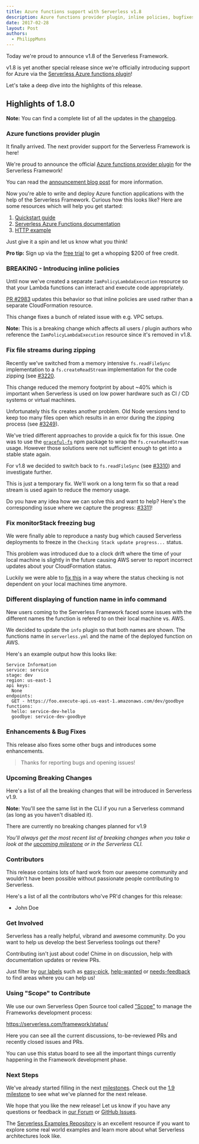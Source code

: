 ```yaml
---
title: Azure functions support with Serverless v1.8
description: Azure functions provider plugin, inline policies, bugfixes and improvements in the Serverless Framework v1.8 release.
date: 2017-02-28
layout: Post
authors:
  - PhilippMuns
---
```


Today we're proud to announce v1.8 of the Serverless Framework.

v1.8 is yet another special release since we're officially introducing support for Azure via the [Serverless Azure functions plugin](https://github.com/serverless/serverless-azure-functions)!

Let's take a deep dive into the highlights of this release.

## Highlights of 1.8.0

**Note:** You can find a complete list of all the updates in the [changelog](https://github.com/serverless/serverless/blob/master/CHANGELOG.md).

### Azure functions provider plugin

It finally arrived. The next provider support for the Serverless Framework is here!

We're proud to announce the official [Azure functions provider plugin](https://github.com/serverless/serverless-azure-functions) for the Serverless Framework!

You can read the [announcement blog post](https://serverless.com/blog/azure-functions-and-possibility/) for more information.

Now you're able to write and deploy Azure function applications with the help of the Serverless Framework. Curious how this looks like? Here are some resources which will help you get started:

1. [Quickstart guide](https://serverless.com/framework/docs/providers/azure/guide/quickstart/)
2. [Serverless Azure Functions documentation](https://serverless.com/framework/docs/providers/azure/)
3. [HTTP example](https://github.com/serverless/examples/tree/master/azure-node-simple-http-endpoint)

Just give it a spin and let us know what you think!

**Pro tip:** Sign up via the [free trial](https://azure.microsoft.com/en-us/free/) to get a whopping $200 of free credit.

### BREAKING - Introducing inline policies

Until now we've created a separate `IamPolicyLambdaExecution` resource so that your Lambda functions can interact and execute code appropriately.

[PR #2983](https://github.com/serverless/serverless/pull/2983) updates this behavior so that inline policies are used rather than a separate CloudFormation resource.

This change fixes a bunch of related issue with e.g. VPC setups.

**Note:** This is a breaking change which affects all users / plugin authors who reference the `IamPolicyLambdaExecution` resource since it's removed in v1.8.

### Fix file streams during zipping

Recently we've switched from a memory intensive `fs.readFileSync` implementation to a `fs.createReadStream` implementation for the code zipping (see [#3220](https://github.com/serverless/serverless/pull/3220/files).

This change reduced the memory footprint by about ~40% which is important when Serverless is used on low power hardware such as CI / CD systems or virtual machines.

Unfortunately this fix creates another problem. Old Node versions tend to keep too many files open which results in an error during the zipping process (see [#3249](https://github.com/serverless/serverless/issues/3249)).

We've tried different approaches to provide a quick fix for this issue. One was to use the [`graceful-fs`](https://github.com/isaacs/node-graceful-fs) npm package to wrap the `fs.createReadStream` usage. However those solutions were not sufficient enough to get into a stable state again.

For v1.8 we decided to switch back to `fs.readFileSync` (see [#3310](https://github.com/serverless/serverless/pull/3310)) and investigate further.

This is just a temporary fix. We'll work on a long term fix so that a read stream is used again to reduce the memory usage.

Do you have any idea how we can solve this and want to help? Here's the corresponding issue where we capture the progress: [#3311](https://github.com/serverless/serverless/issues/3311)!

### Fix monitorStack freezing bug

We were finally able to reproduce a nasty bug which caused Serverless deployments to freeze in the `Checking Stack update progress...` status.

This problem was introduced due to a clock drift where the time of your local machine is slightly in the future causing AWS server to report incorrect updates about your CloudFormation status.

Luckily we were able to [fix this](https://github.com/serverless/serverless/pull/3297) in a way where the status checking is not dependent on your local machines time anymore.

### Different displaying of function name in info command

New users coming to the Serverless Framework faced some issues with the different names the function is refered to on their local machine vs. AWS.

We decided to update the `info` plugin so that both names are shown. The functions name in `serverless.yml` and the name of the deployed function on AWS.

Here's an example output how this looks like:

```
Service Information
service: service
stage: dev
region: us-east-1
api keys:
  None
endpoints:
  GET - https://foo.execute-api.us-east-1.amazonaws.com/dev/goodbye
functions:
  hello: service-dev-hello
  goodbye: service-dev-goodbye
```

### Enhancements & Bug Fixes

This release also fixes some other bugs and introduces some enhancements.

> Thanks for reporting bugs and opening issues!

### Upcoming Breaking Changes

Here's a list of all the breaking changes that will be introduced in Serverless v1.9.

**Note:** You'll see the same list in the CLI if you run a Serverless command (as long as you haven't disabled it).

There are currently no breaking changes planned for v1.9

*You'll always get the most recent list of breaking changes when you take a look at the [upcoming milestone](https://github.com/serverless/serverless/milestones) or in the Serverless CLI.*

### Contributors

This release contains lots of hard work from our awesome community and wouldn't have been possible without passionate people contributing to Serverless.

Here's a list of all the contributors who've PR'd changes for this release:

- John Doe

### Get Involved

Serverless has a really helpful, vibrand and awesome community. Do you want to help us develop the best Serverless toolings out there?

Contributing isn't just about code! Chime in on discussion, help with documentation updates or review PRs.

Just filter by [our labels](https://github.com/serverless/serverless/labels) such as [easy-pick](https://github.com/serverless/serverless/issues?q=is%3Aopen+is%3Aissue+label%3Astatus%2Feasy-pick), [help-wanted](https://github.com/serverless/serverless/issues?q=is%3Aopen+is%3Aissue+label%3Astatus%2Fhelp-wanted) or [needs-feedback](https://github.com/serverless/serverless/labels/stage%2Fneeds-feedback) to find areas where you can help us!

### Using "Scope" to Contribute

We use our own Serverless Open Source tool called ["Scope"](https://github.com/serverless/scope) to manage the Frameworks development process:

https://serverless.com/framework/status/

Here you can see all the current discussions, to-be-reviewed PRs and recently closed issues and PRs.

You can use this status board to see all the important things currently happening in the Framework development phase.

### Next Steps

We've already started filling in the next [milestones](https://github.com/serverless/serverless/milestones). Check out the [1.9 milestone](https://github.com/serverless/serverless/milestone/24) to see what we've planned for the next release.

We hope that you like the new release! Let us know if you have any questions or feedback in [our Forum](http://forum.serverless.com/) or [GitHub Issues](https://github.com/serverless/serverless/issues).

The [Serverless Examples Repository](https://github.com/serverless/examples) is an excellent resource if you want to explore some real world examples and learn more about what Serverless architectures look like.
